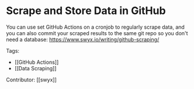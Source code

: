 # Scrape and Store Data in GitHub

You can use set GitHub Actions on a cronjob to regularly scrape data, and you can also commit your scraped results to the same git repo so you don't need a database: https://www.swyx.io/writing/github-scraping/

Tags: 
- [[GitHub Actions]]
- [[Data Scraping]]

Contributor: [[swyx]]
